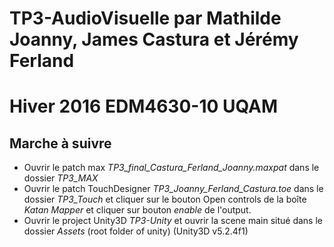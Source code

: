 # TP3-AudioVisuelle par Mathilde Joanny, James Castura et Jérémy Ferland

Hiver 2016 EDM4630-10 UQAM 
==============

Marche à suivre
--------------

- Ouvrir le patch max *TP3_final_Castura_Ferland_Joanny.maxpat* dans le dossier *TP3_MAX* 
- Ouvrir le patch TouchDesigner *TP3_Joanny_Ferland_Castura.toe* dans le dossier *TP3_Touch* et cliquer sur le bouton Open controls de la boîte *Katan Mapper* et cliquer sur bouton *enable* de l'output.
- Ouvrir le project Unity3D *TP3-Unity* et ouvrir la scene main situé dans le dossier *Assets* (root folder of unity) (Unity3D v5.2.4f1)



